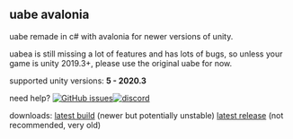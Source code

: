 ## uabe avalonia

uabe remade in c# with avalonia for newer versions of unity.

uabea is still missing a lot of features and has lots of bugs, so unless your game is unity 2019.3+, please use the original uabe for now.

supported unity versions: **5 - 2020.3**

need help?
[![GitHub issues](https://img.shields.io/github/issues/nesrak1/UABEA?logo=GitHub&style=flat-square)](https://github.com/nesrak1/UABEA/issues)[![discord](https://img.shields.io/discord/862035581491478558?label=discord&logo=discord&logoColor=FFFFFF&style=flat-square)](https://discord.gg/hd9VdswwZs)

downloads:
[latest build](https://nightly.link/nesrak1/UABEA/workflows/dotnet-desktop/master/uabea-windows.zip) (newer but potentially unstable)
[latest release](https://github.com/nesrak1/UABEA/releases) (not recommended, very old)